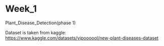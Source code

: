 # Week_1
Plant_Disease_Detection(phase 1)

Dataset is taken from kaggle:
https://www.kaggle.com/datasets/vipoooool/new-plant-diseases-dataset
